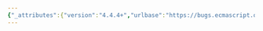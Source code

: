 ```yaml
---
{"_attributes":{"version":"4.4.4+","urlbase":"https://bugs.ecmascript.org/","maintainer":"dherman@mozilla.com"},"bug":{"bug_id":3560,"creation_ts":"2015-01-16 08:24:00 -0800","short_desc":"9.4.1.2 Useless step","delta_ts":"2015-07-10 08:34:20 -0700","product":"Draft for 6th Edition","component":"editorial issue","version":"Rev 31: January 15, 2015 Draft","rep_platform":"All","op_sys":"All","bug_status":"RESOLVED","resolution":"DUPLICATE","dup_id":3555,"priority":"Normal","bug_severity":"enhancement","everconfirmed":true,"reporter":{"uid":"arv","name":"Erik Arvidsson"},"assigned_to":{"uid":"allen","name":"Allen Wirfs-Brock"},"cc":["claude.pache","erik.arvidsson"],"long_desc":[{"commentid":11485,"comment_count":0,"who":{"uid":"arv","name":"Erik Arvidsson"},"bug_when":"2015-01-16 08:24:15 -0800","thetext":"5. If SameValue(F, newTarget) is true, let newTarget be F.\n\nThis step can be removed."},{"commentid":11486,"comment_count":1,"who":{"uid":"claude.pache","name":"Claude Pache"},"bug_when":"2015-01-16 08:30:43 -0800","thetext":"In fact, the step should read:\n\n5. If SameValue(F, newTarget) is true, let newTarget be target.\n\n*** This bug has been marked as a duplicate of bug 3555 ***"}]}}
---
```

